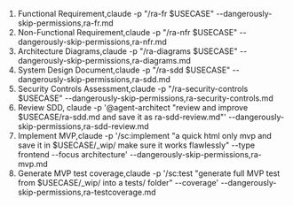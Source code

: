 1. Functional Requirement,claude -p "/ra-fr $USECASE" --dangerously-skip-permissions,ra-fr.md
2. Non-Functional Requirement,claude -p "/ra-nfr $USECASE" --dangerously-skip-permissions,ra-nfr.md
3. Architecture Diagrams,claude -p "/ra-diagrams $USECASE" --dangerously-skip-permissions,ra-diagrams.md
4. System Design Document,claude -p "/ra-sdd $USECASE" --dangerously-skip-permissions,ra-sdd.md
5. Security Controls Assessment,claude -p "/ra-security-controls $USECASE" --dangerously-skip-permissions,ra-security-controls.md
6. Review SDD, claude -p '@agent-architect "review and improve $USECASE/ra-sdd.md and save it as ra-sdd-review.md"' --dangerously-skip-permissions,ra-sdd-review.md
7. Implement MVP,claude -p '/sc:implement "a quick html only mvp and save it in $USECASE/\_wip/ make sure it works flawlessly" --type frontend --focus architecture' --dangerously-skip-permissions,ra-mvp.md
8. Generate MVP test coverage,claude -p '/sc:test "generate full MVP test from $USECASE/\_wip/ into a tests/ folder" --coverage' --dangerously-skip-permissions,ra-testcoverage.md

